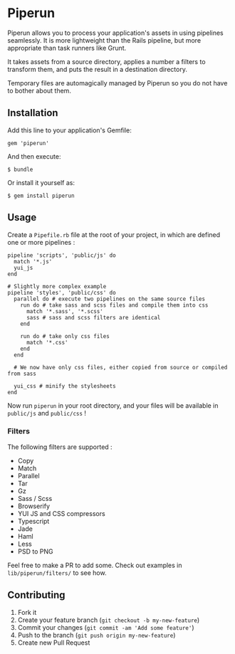 # Piperun

Piperun allows you to process your application's assets in using pipelines seamlessly.
It is more lightweight than the Rails pipeline, but more appropriate than task runners like Grunt.

It takes assets from a source directory, applies a number a filters to transform them,
and puts the result in a destination directory.

Temporary files are automagically managed by Piperun so you do not have to bother about them.

## Installation

Add this line to your application's Gemfile:

    gem 'piperun'

And then execute:

    $ bundle

Or install it yourself as:

    $ gem install piperun

## Usage

Create a `Pipefile.rb` file at the root of your project, in which are defined one or more pipelines :

    pipeline 'scripts', 'public/js' do
      match '*.js'
      yui_js
    end

    # Slightly more complex example
    pipeline 'styles', 'public/css' do
      parallel do # execute two pipelines on the same source files
        run do # take sass and scss files and compile them into css
          match '*.sass', '*.scss'
          sass # sass and scss filters are identical
        end

        run do # take only css files
          match '*.css'
        end
      end

      # We now have only css files, either copied from source or compiled from sass

      yui_css # minify the stylesheets
    end

Now run `piperun` in your root directory, and your files will be available in `public/js` and `public/css` !

### Filters

The following filters are supported :
- Copy
- Match
- Parallel
- Tar
- Gz
- Sass / Scss
- Browserify
- YUI JS and CSS compressors
- Typescript
- Jade
- Haml
- Less
- PSD to PNG

Feel free to make a PR to add some. Check out examples in `lib/piperun/filters/` to see how.

## Contributing

1. Fork it
2. Create your feature branch (`git checkout -b my-new-feature`)
3. Commit your changes (`git commit -am 'Add some feature'`)
4. Push to the branch (`git push origin my-new-feature`)
5. Create new Pull Request
